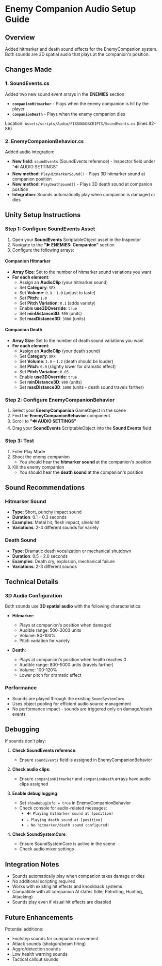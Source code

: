 # Enemy Companion Audio Setup Guide

## Overview
Added hitmarker and death sound effects for the EnemyCompanion system. Both sounds are 3D spatial audio that plays at the companion's position.

## Changes Made

### 1. SoundEvents.cs
Added two new sound event arrays in the **ENEMIES** section:

- **`companionHitmarker`** - Plays when the enemy companion is hit by the player
- **`companionDeath`** - Plays when the enemy companion dies

Location: `Assets/scripts/Audio/FIXSOUNDSCRIPTS/SoundEvents.cs` (lines 82-86)

### 2. EnemyCompanionBehavior.cs
Added audio integration:

- **New field**: `soundEvents` (SoundEvents reference) - Inspector field under "🔊 AUDIO SETTINGS"
- **New method**: `PlayHitmarkerSound()` - Plays 3D hitmarker sound at companion position
- **New method**: `PlayDeathSound()` - Plays 3D death sound at companion position
- **Integration**: Sounds automatically play when companion is damaged or dies

## Unity Setup Instructions

### Step 1: Configure SoundEvents Asset
1. Open your **SoundEvents** ScriptableObject asset in the Inspector
2. Navigate to the **"► ENEMIES: Companion"** section
3. Configure the following arrays:

#### Companion Hitmarker
- **Array Size**: Set to the number of hitmarker sound variations you want
- **For each element**:
  - Assign an **AudioClip** (your hitmarker sound)
  - Set **Category**: `SFX`
  - Set **Volume**: `0.8` - `1.0` (adjust to taste)
  - Set **Pitch**: `1.0`
  - Set **Pitch Variation**: `0.1` (adds variety)
  - Enable **use3DOverride**: `true`
  - Set **minDistance3D**: `500` (units)
  - Set **maxDistance3D**: `3000` (units)

#### Companion Death
- **Array Size**: Set to the number of death sound variations you want
- **For each element**:
  - Assign an **AudioClip** (your death sound)
  - Set **Category**: `SFX`
  - Set **Volume**: `1.0` - `1.2` (death should be louder)
  - Set **Pitch**: `0.9` (slightly lower for dramatic effect)
  - Set **Pitch Variation**: `0.05`
  - Enable **use3DOverride**: `true`
  - Set **minDistance3D**: `800` (units)
  - Set **maxDistance3D**: `5000` (units - death sound travels farther)

### Step 2: Configure EnemyCompanionBehavior
1. Select your **EnemyCompanion** GameObject in the scene
2. Find the **EnemyCompanionBehavior** component
3. Scroll to **"🔊 AUDIO SETTINGS"**
4. Drag your **SoundEvents** ScriptableObject into the **Sound Events** field

### Step 3: Test
1. Enter Play Mode
2. Shoot the enemy companion
   - You should hear the **hitmarker sound** at the companion's position
3. Kill the enemy companion
   - You should hear the **death sound** at the companion's position

## Sound Recommendations

### Hitmarker Sound
- **Type**: Short, punchy impact sound
- **Duration**: 0.1 - 0.3 seconds
- **Examples**: Metal hit, flesh impact, shield hit
- **Variations**: 2-4 different sounds for variety

### Death Sound
- **Type**: Dramatic death vocalization or mechanical shutdown
- **Duration**: 0.5 - 2.0 seconds
- **Examples**: Death cry, explosion, mechanical failure
- **Variations**: 2-3 different sounds

## Technical Details

### 3D Audio Configuration
Both sounds use **3D spatial audio** with the following characteristics:

- **Hitmarker**:
  - Plays at companion's position when damaged
  - Audible range: 500-3000 units
  - Volume: 80-100%
  - Pitch variation for variety

- **Death**:
  - Plays at companion's position when health reaches 0
  - Audible range: 800-5000 units (travels farther)
  - Volume: 100-120%
  - Lower pitch for dramatic effect

### Performance
- Sounds are played through the existing `SoundSystemCore`
- Uses object pooling for efficient audio source management
- No performance impact - sounds are triggered only on damage/death events

## Debugging

If sounds don't play:

1. **Check SoundEvents reference**:
   - Ensure `soundEvents` field is assigned in EnemyCompanionBehavior
   
2. **Check audio clips**:
   - Ensure `companionHitmarker` and `companionDeath` arrays have audio clips assigned
   
3. **Enable debug logging**:
   - Set `showDebugInfo = true` in EnemyCompanionBehavior
   - Check console for audio-related messages:
     - `🔊 Playing hitmarker sound at [position]`
     - `💀 Playing death sound at [position]`
     - `⚠️ No hitmarker/death sound configured!`

4. **Check SoundSystemCore**:
   - Ensure SoundSystemCore is active in the scene
   - Check audio mixer settings

## Integration Notes

- Sounds automatically play when companion takes damage or dies
- No additional scripting required
- Works with existing hit effects and knockback systems
- Compatible with all companion AI states (Idle, Patrolling, Hunting, Attacking)
- Sounds play even if visual hit effects are disabled

## Future Enhancements

Potential additions:
- Footstep sounds for companion movement
- Attack sounds (shotgun/beam firing)
- Aggro/detection sounds
- Low health warning sounds
- Tactical callout sounds
